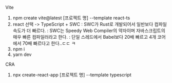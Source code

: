 Vite
1. npm create vite@latest [프로젝트 명] --template react-ts
2. react 선택 -> TypeScript + SWC
  : SWC가 Rust로 개발되어서 일반보다 컴파일 속도가 더 빠르다.
  : SWC는 Speedy Web Compiler의 약자이며 자바스크립트의 매우 빠른 컴파일러라고 한다.
  : 단일 스레드에서 Babel보다 20배 빠르고 4개 코어에서 70배 빠르다고 한다..ㄷㄷ ㅋ
3. npm i
4. yarn dev

CRA
1. npx create-react-app [프로젝트 명] --template typescript



